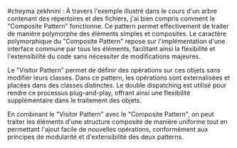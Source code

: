 #cheyma zekhnini :
À travers l'exemple illustré dans le cours d'un arbre contenant des répertoires et des fichiers, j'ai bien compris comment le "Composite Pattern" fonctionne. Ce pattern permet effectivement de traiter de manière polymorphe des éléments simples et composites. Le caractère polymorphique du "Composite Pattern" repose sur l'implémentation d'une interface commune par tous les éléments, facilitant ainsi la flexibilité et l'extensibilité du code sans nécessiter de modifications majeures.

Le "Visitor Pattern" permet de définir des opérations sur ces objets sans modifier leurs classes. Dans ce pattern, les opérations sont externalisées et placées dans des classes distinctes. Le double dispatching est utilisé pour rendre ce processus plug-and-play, offrant ainsi une flexibilité supplémentaire dans le traitement des objets.

En combinant le "Visitor Pattern" avec le "Composite Pattern", on peut traiter les éléments d'une structure composite de manière uniforme tout en permettant l'ajout facile de nouvelles opérations, conformément aux principes de modularité et d'extensibilité des deux patterns.
